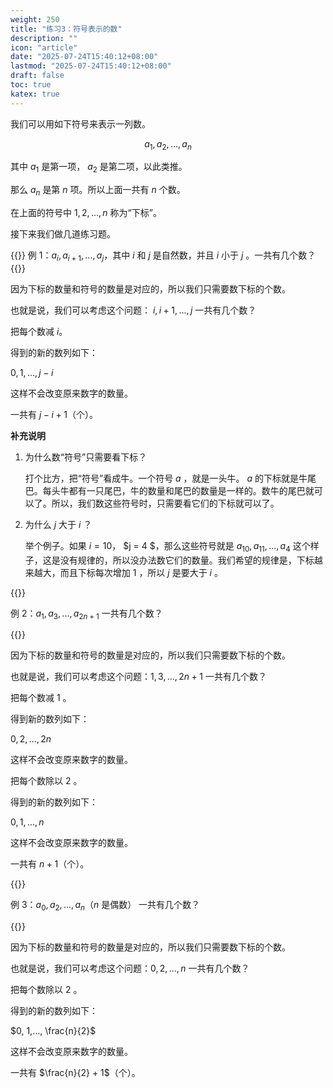 ```yaml
---
weight: 250
title: "练习3：符号表示的数"
description: ""
icon: "article"
date: "2025-07-24T15:40:12+08:00"
lastmod: "2025-07-24T15:40:12+08:00"
draft: false
toc: true
katex: true
---
```


我们可以用如下符号来表示一列数。

$$
a_1, a_2, ..., a_n
$$

其中  $a_1$  是第一项， $a_2$  是第二项，以此类推。

那么  $a_n$  是第  $n$  项。所以上面一共有  $n$  个数。

在上面的符号中  $1, 2, ..., n$  称为“下标”。

接下来我们做几道练习题。

{{<alert context="primary">}}
例 1：$a_i, a_{i+1}, ..., a_j$，其中  $i$  和  $j$  是自然数，并且  $i$ 小于  $j$  。一共有几个数？
{{</alert>}}

因为下标的数量和符号的数量是对应的，所以我们只需要数下标的个数。

也就是说，我们可以考虑这个问题： $i, i+1, ..., j$   一共有几个数？ 

把每个数减 $i$。

得到的新的数列如下：

$0,  1, ...,  j - i$

这样不会改变原来数字的数量。

一共有   $j - i + 1$（个）。

**补充说明**

1. 为什么数“符号”只需要看下标？
	
	打个比方，把“符号”看成牛。一个符号  $a$ ，就是一头牛。 $a$  的下标就是牛尾巴。每头牛都有一只尾巴，牛的数量和尾巴的数量是一样的。数牛的尾巴就可以了。所以，我们数这些符号时，只需要看它们的下标就可以了。

2. 为什么  $j$  大于  $i$ ？ 

	举个例子。如果  $i = 10$， $j = 4 $，那么这些符号就是 $a_{10},  a_{11}, ..., a_4$ 这个样子，这是没有规律的，所以没办法数它们的数量。我们希望的规律是，下标越来越大，而且下标每次增加  $1$ ，所以  $j$  是要大于  $i$ 。

{{<alert context="primary">}}

例 2：$a_1, a_3, ...,   a_{2n+1}$ 一共有几个数？

{{</alert>}}

因为下标的数量和符号的数量是对应的，所以我们只需要数下标的个数。

也就是说，我们可以考虑这个问题：$1, 3, ..., 2n+1$  一共有几个数？

把每个数减  $1$ 。

得到新的数列如下：

$0,  2,  ...,  2n$

这样不会改变原来数字的数量。

把每个数除以 $2$ 。

得到的新的数列如下：

$0, 1, ..., n$

这样不会改变原来数字的数量。

一共有 $n + 1$（个）。

{{<alert context="primary">}}

例 3：$a_0, a_2, ..., a_n$（$n$ 是偶数） 一共有几个数？

{{</alert>}}

因为下标的数量和符号的数量是对应的，所以我们只需要数下标的个数。

也就是说，我们可以考虑这个问题：$0, 2, ..., n$ 一共有几个数？

把每个数除以 $2$ 。

得到的新的数列如下：

$0, 1,..., \frac{n}{2}$

这样不会改变原来数字的数量。

一共有  $\frac{n}{2} + 1$（个）。